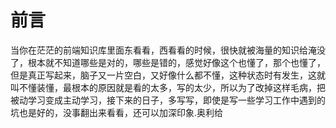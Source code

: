# 前言

当你在茫茫的前端知识库里面东看看，西看看的时候，很快就被海量的知识给淹没了，根本就不知道哪些是对的，哪些是错的，感觉好像这个也懂了，那个也懂了，但是真正写起来，脑子又一片空白，又好像什么都不懂，这种状态时有发生，这就叫不懂装懂，最根本的原因就是看的太多，写的太少，所以为了改掉这样毛病，把被动学习变成主动学习，接下来的日子，多写写，即使是写一些学习工作中遇到的坑也是好的，没事翻出来看看，还可以加深印象.奥利给
